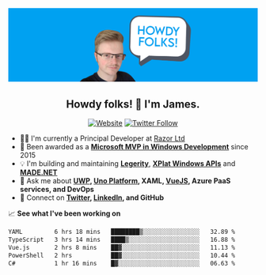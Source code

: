 <img src="https://github.com/jamesmcroft/jamesmcroft/blob/master/assets/PersonalBanner.png" alt="jamesmcroft GitHub banner" />

<h2 align="center">Howdy folks! 👋 I'm James.</h2>
<p align="center">
  <a href="https://www.jamescroft.co.uk/"><img alt="Website" src="https://img.shields.io/badge/website-jamescroft.co.uk-blue?color=%2300A1F1&style=flat-square"></a>
  <a href="https://twitter.com/jamesmcroft"><img alt="Twitter Follow" src="https://img.shields.io/twitter/follow/jamesmcroft?color=%2300A1F1&style=flat-square"></a>
</p>

- 👨‍💻 I'm currently a Principal Developer at [Razor Ltd](https://www.razor.co.uk/)
- 🏅 Been awarded as a **[Microsoft MVP in Windows Development](https://mvp.microsoft.com/en-us/PublicProfile/5001534)** since 2015 
- 💡 I'm building and maintaining **[Legerity](https://github.com/MADE-Apps/legerity)**, **[XPlat Windows APIs](https://github.com/XPlat-Apps/XPlat-Windows-APIs)** and **[MADE.NET](https://github.com/MADE-Apps/MADE.NET)**
- 💬 Ask me about **[UWP](https://docs.microsoft.com/en-us/windows/uwp/), [Uno Platform](https://platform.uno/), XAML, [VueJS](https://vuejs.org/), Azure PaaS services, and DevOps** 
- 📇 Connect on **[Twitter](https://twitter.com/jamesmcroft), [LinkedIn](https://www.linkedin.com/in/jmcroft/), and GitHub**

📈 **See what I've been working on**

<!--START_SECTION:waka-->
```text
YAML         6 hrs 18 mins   ████████▒░░░░░░░░░░░░░░░░   32.89 % 
TypeScript   3 hrs 14 mins   ████▒░░░░░░░░░░░░░░░░░░░░   16.88 % 
Vue.js       2 hrs 8 mins    ██▓░░░░░░░░░░░░░░░░░░░░░░   11.13 % 
PowerShell   2 hrs           ██▓░░░░░░░░░░░░░░░░░░░░░░   10.44 % 
C#           1 hr 16 mins    █▓░░░░░░░░░░░░░░░░░░░░░░░   06.63 % 
```
<!--END_SECTION:waka-->
